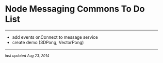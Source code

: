 # Node Messaging Commons To Do List
- - -

- add events onConnect to message service
- create demo (3DPong, VectorPong)

- - -
<p><small><em>last updated Aug 23, 2014</em></small></p>
